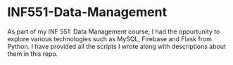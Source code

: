 # INF551-Data-Management

As part of my INF 551: Data Management course, I had the oppurtunity to explore various technologies such as MySQL, Firebase and Flask from Python. I have provided all the scripts I wrote along with descriptions about them in this repo. 
